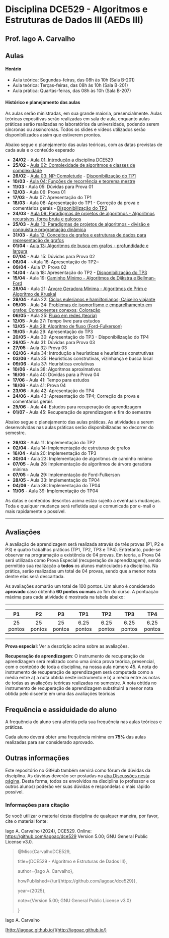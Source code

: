 # Disciplina DCE529 - Algoritmos e Estruturas de Dados III (AEDs III)

## Prof. Iago A. Carvalho

## Aulas

#### Horário

- Aula teórica: Segundas-feiras, das 08h às 10h (Sala B-201)
- Aula teórica: Terças-feiras, das 08h às 10h (Sala B-201)
- Aula prática: Quartas-feiras, das 08h às 10h (Sala B-207)

#### Histórico e planejamento das aulas

As aulas serão ministradas, em sua grande maioria, presencialmente. Aulas teóricas expositivas serão realizadas em sala de aula, enquanto aulas práticas serão realizadas no laboratórios da universidade, podendo serem síncronas ou assíncronas. Todos os slides e vídeos utilizados serão disponibilizados assim que estiverem prontos.  

Abaixo segue o planejamento das aulas teóricas, com as datas previstas de cada aula e o conteúdo esperado

-  **24/02** - [Aula 01: Introdução a disciplina DCE529](slides/aula_01.pdf)
-  **25/02** - [Aula 02: Complexidade de algoritmos e classes de complexidade](slides/aula_02.pdf)
-  **26/02** - [Aula 03: NP-Completude](slides/aula_03.pdf) - [Disponibilização do TP1](trabalhos/tp01/descricao.pdf)
-  **10/03** - [Aula 04: Funções de recorrência e teorema mestre](slides/aula_04.pdf)
-  **11/03** - Aula 05: Dúvidas para Prova 01
-  **12/03** - Aula 06: Prova 01
-  **17/03** - Aula 07: Apresentação do TP1
-  **18/03** - Aula 08: Apresentação do TP1 - Correção da prova e comentários gerais - [Disponibilização do TP2](trabalhos/tp02/descricao.pdf)
-  **24/03** - [Aula 09: Paradigmas de projetos de algoritmos - Algoritmos recursivos, força bruta e gulosos](slides/aula_09.pdf)
-  **25/03** - [Aula 10: Paradigmas de projetos de algoritmos - divisão e conquista e programação dinâmica](slides/aula_10.pdf)
-  **31/03** - [Aula 12: Conceitos de grafos e estruturas de dados para representação de grafos](slides/aula_12.pdf)
-  **01/04** - [Aula 13: Algoritmos de busca em grafos - profundidade e largura](slides/aula_13.pdf)
-  **07/04** - Aula 15: Dúvidas para Prova 02
-  **08/04** - ~Aula 16: Apresentação do TP2~
-  **09/04** - Aula 17: Prova 02
-  **14/04** - Aula 18: Apresentação do TP2 - [Disponibilização do TP3](trabalhos/tp03/descricao.pdf)
-  **15/04** - Aula 19: [Caminho Mínimo - Algoritmos de Dijkstra e Bellman-Ford](slides/aula_19.pdf)
-  **28/04** - Aula 21: [Árvore Geradora Mínima - Algoritmos de Prim e Algoritmo de Kruskal](slides/aula_21.pdf)
-  **29/04** - Aula 22: [Ciclos eulerianos e hamiltonianos; Caixeiro viajante](slides/aula_22.pdf)
-  **05/05** - Aula 24: [Problemas de isomorfismo e emparelhamento em grafos; Componentes conexos; Coloração](slides/aula_24.pdf)
-  **06/05** - Aula 25: [Fluxo em redes (teoria)](slides/aula_25.pdf)
-  **12/05** - Aula 27: Tempo livre para estudos 
-  **13/05** - [Aula 28: Algoritmo de fluxo (Ford-Fulkerson)](slides/aula_28.pdf)
-  **19/05** - Aula 29: Apresentação do TP3
-  **20/05** - Aula 30: Apresentação do TP3 - Disponibilização do TP4
-  **26/05** - Aula 31: Dúvidas para Prova 03
-  **27/05** - Aula 32: Prova 03
-  **02/06** - Aula 34: Introdução a heurísticas e heurísticas construtivas
-  **03/06** - Aula 35: Heurísticas construtivas, vizinhança e busca local
-  **09/06** - Aula 37: Heurísticas evolutivas
-  **10/06** - Aula 38: Algoritmos aproximativos
-  **16/06** - Aula 40: Dúvidas para a Prova 04
-  **17/06** - Aula 41: Tempo para estudos
-  **18/06** - Aula 41: Prova 04
-  **23/06** - Aula 42: Apresentação do TP4
-  **24/06** - Aula 43: Apresentação do TP4; Correção da prova e comentários gerais
-  **25/06** - Aula 44: Estudos para recuperação de aprendizagem
-  **01/07** - Aula 45: Recuperação de aprendizagem e fim do semestre

Abaixo segue o planejamento das aulas práticas. As atividades a serem desenvolvidas nas aulas práticas serão disponibilizadas no decorrer do semestre.

-  **26/03** - Aula 11: Implementação do TP2
-  **02/04** - Aula 14: Implementação de estruturas de grafos
-  **16/04** - Aula 20: Implementação do TP3
-  **30/04** - Aula 23: Implementação de algoritmos de caminho mínimo
-  **07/05** - Aula 26: Implementação de algoritmos de árvore geradora mínima
-  **07/05** - Aula 29: Implementação de Ford-Fulkerson
-  **28/05** - Aula 33: Implementação do TP04
-  **04/06** - Aula 36: Implementação do TP04
-  **11/06** - Aula 39: Implementação do TP04

As datas e conteúdos descritos acima estão sujeito a eventuais mudanças. Toda e qualquer mudança será refletida aqui e comunicada por e-mail o mais rapidamente o possível.

---

## Avaliações

A avaliação de aprendizagem será realizada através de três provas (P1, P2 e P3) e quatro trabalhos práticos (TP1, TP2, TP3 e TP4). Entretanto, pode-se observar na programação a existência de 04 provas. Em teoria, a Prova 04 será utilizada como Prova Especial (recuperação de aprendizagem), sendo permitido sua realização a **todos** os alunos matriculados na disciplina. Na prática, serão realizadas um total de 04 provas, sendo que a menor nota dentre elas será descartada.
  
As avaliações somarão um total de 100 pontos. Um aluno é considerado **aprovado** caso obtenha **60 pontos ou mais** ao fim do curso. A pontuação máxima para cada atividade é mostrada na tabela abaixo:

---

| P1 | P2 | P3 | TP1 | TP2 | TP3 | TP4 |
| :------------: | :------------: | :------------: | :------------: | :------------: | :------------: | :------------: |
| 25 pontos | 25 pontos | 25 pontos | 6.25 pontos | 6.25 pontos | 6.25 pontos | 6.25 pontos|

---

**Prova especial**: Ver a descrição acima sobre as avaliações.

**Recuperação de aprendizagem**: O instrumento de recuperação de aprendizagem será realizado como uma única prova teórica, presencial, com o conteúdo de toda a disciplina, na nossa aula número 45. A nota do instrumento de recuperação de aprendizagem será computada como a média entre a) a nota obtida neste instrumento e b) a média entre as notas de todas as avaliações teóricas realizadas no semestre. A nota obtida no instrumento de recuperação de aprendizagem substituirá a menor nota obtida pelo discente em uma das avaliações teóricas

## Frequência e assiduidade do aluno

A frequência do aluno será aferida pela sua frequência nas aulas teóricas e práticas.

Cada aluno deverá obter uma frequência mínima em **75%** das aulas realizadas para ser considerado aprovado.



## Outras informações

Este repositório no GitHub também servirá como fórum de dúvidas da disciplina. As dúvidas deverão ser postadas na [aba Discussões nesta página](https://github.com/iagoac/dce529/discussions). Desta forma, todos os envolvidos na disciplina (o professor e os outros alunos) poderão ver suas dúvidas e respondelas o mais rápido possível.

### Informações para citação

  

Se você utilizar o material desta disciplina de qualquer maneira, por favor, cite o material fonte:

  

Iago A. Carvalho (2024), DCE529. Online: https://github.com/iagoac/dce529 Version 5.00; GNU General Public License v3.0.

  
  

> @Misc{CarvalhoDCE529,
>
> title={DCE529 - Algoritmo e Estruturas de Dados III},
>
> author={Iago A. Carvalho},
>
> howPublished={\url{https&#58;//github\.com/iagoac/dce529}},
>
> year={2025},
> 
> note={Version 5.00; GNU General Public License v3.0}
>
> }


Iago A. Carvalho

[http://iagoac.github.io/](http://iagoac.github.io/)
